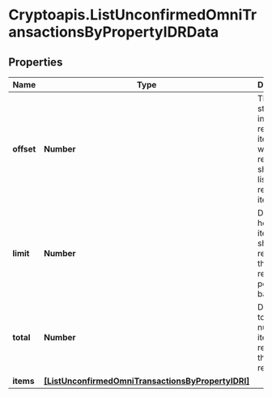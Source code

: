 # Cryptoapis.ListUnconfirmedOmniTransactionsByPropertyIDRData

## Properties

Name | Type | Description | Notes
------------ | ------------- | ------------- | -------------
**offset** | **Number** | The starting index of the response items, i.e. where the response should start listing the returned items. | 
**limit** | **Number** | Defines how many items should be returned in the response per page basis. | 
**total** | **Number** | Defines the total number of items returned in the response. | 
**items** | [**[ListUnconfirmedOmniTransactionsByPropertyIDRI]**](ListUnconfirmedOmniTransactionsByPropertyIDRI.md) |  | 


